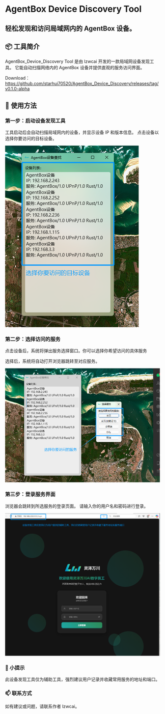 # AgentBox Device Discovery Tool
## 轻松发现和访问局域网内的 AgentBox 设备。

## 📦 工具简介
AgentBox_Device_Discovery Tool 是由 lzwcai 开发的一款局域网设备发现工具。
它能自动扫描网络内的 AgentBox 设备并提供直观的服务访问界面。

Download：https://github.com/starhui70520/AgentBox_Device_Discovery/releases/tag/v0.1.0-alpha

## 🚀 使用方法
### 第一步：启动设备发现工具
工具启动后会自动扫描局域网内的设备，并显示设备 IP 和版本信息。
点击设备以选择你要访问的目标设备。

![alt text](./res/step.1.png)


### 第二步：选择访问的服务
点击设备后，系统将弹出服务选择窗口。你可以选择你希望访问的具体服务

选择后，系统将自动打开浏览器跳转至对应服务。

![alt text](./res/step.2.png)


### 第三步：登录服务界面
浏览器会跳转到所选服务的登录页面。
请输入你的用户名和密码进行登录。

![alt text](./res/step.3.png)

### 🧠 小提示
此设备发现工具仅为辅助工具，强烈建议用户记录并收藏常用服务的地址和端口。

### 📫 联系方式
如有建议或问题，请联系作者 lzwcai。


